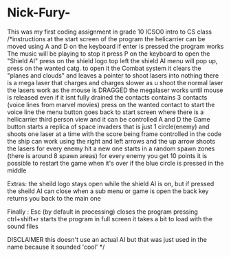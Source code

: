 # Nick-Fury-
This was my first coding assignment in grade 10 ICSO0 intro to CS class
/*instructions
 at the start screen of the program the helicarrier can be moved using A and D on the keyboard
 if enter is pressed the program works
 The music will be playing to stop it press P on the keyboard
 to open the "Shield AI" press on the shield logo top left 
 the shield AI menu will pop up, press on the wanted catg. to open it
 the Combat system it clears the "planes and clouds" and leaves a pointer to shoot lasers into nothing
 there is a mega laser that charges and charges slower as u shoot the normal laser
 the lasers work as the mouse is DRAGGED
 the megalaser works until mouse is released even if it isnt fully drained
 the contacts contains 3 contacts (voice lines from marvel movies)
 press on the wanted contact to start the voice line
 the menu button goes  back to start screen where there is a hellicarrier third person view and it can be controlled A and D
 the Game button starts a replica of space invaders that is just 1 circle(enemy) and shoots one laser at a time with the score being frame controlled in the code
 the ship can work using the right and left arrows and the up arrow shoots the lasers
 for every enemy hit a new one starts in a random spawn zones (there is around 8 spawn areas)
 for every enemy you get 10 points
 it is possible to restart the game when it's over if the blue circle is pressed in the middle
 
 Extras:
 the sheild logo stays open while the shield AI is on, but if pressed the sheild AI can close
 when a sub menu or game is open the back key returns you back to the main one
 
 
 Finally :
 Esc (by default in processing) closes the program
 pressing ctrl+shift+r starts the program in full screen
 it takes a bit to load with the sound files
 
 DISCLAIMER this doesn't use an actual AI but that was just used in the name because it sounded 'cool'
 */
